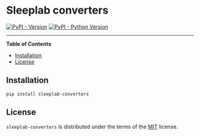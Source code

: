 # Sleeplab converters

[![PyPI - Version](https://img.shields.io/pypi/v/sleeplab-converters.svg)](https://pypi.org/project/sleeplab-converters)
[![PyPI - Python Version](https://img.shields.io/pypi/pyversions/sleeplab-converters.svg)](https://pypi.org/project/sleeplab-converters)

-----

**Table of Contents**

- [Installation](#installation)
- [License](#license)

## Installation

```console
pip install sleeplab-converters
```

## License

`sleeplab-converters` is distributed under the terms of the [MIT](https://spdx.org/licenses/MIT.html) license.
